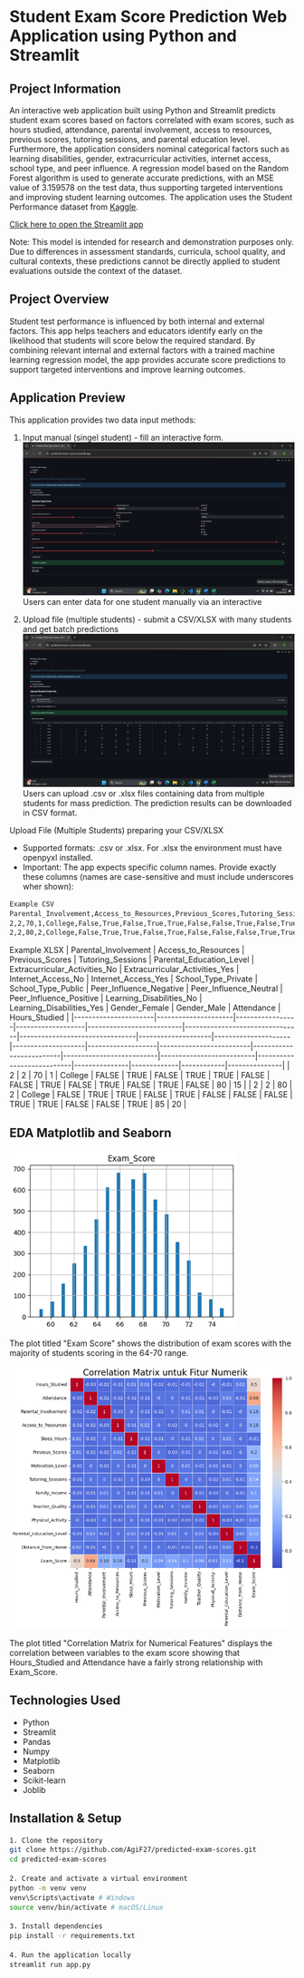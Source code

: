 # Student Exam Score Prediction Web Application using Python and Streamlit

## Project Information 
An interactive web application built using Python and Streamlit predicts student exam scores based on factors correlated with exam scores, such as hours studied, attendance, parental involvement, access to resources, previous scores, tutoring sessions, and parental education level. Furthermore, the application considers nominal categorical factors such as learning disabilities, gender, extracurricular activities, internet access, school type, and peer influence. A regression model based on the Random Forest algorithm is used to generate accurate predictions, with an MSE value of 3.159578 on the test data, thus supporting targeted interventions and improving student learning outcomes. The application uses the Student Performance dataset from [Kaggle](https://www.kaggle.com/datasets/lainguyn123/student-performance-factors). 

[Click here to open the Streamlit app](https://predicted-exam-scores.streamlit.app/)

Note: This model is intended for research and demonstration purposes only. Due to differences in assessment standards, curricula, school quality, and cultural contexts, these predictions cannot be directly applied to student evaluations outside the context of the dataset.

## Project Overview
Student test performance is influenced by both internal and external factors. This app helps teachers and educators identify early on the likelihood that students will score below the required standard. By combining relevant internal and external factors with a trained machine learning regression model, the app provides accurate score predictions to support targeted interventions and improve learning outcomes.

## Application Preview
This application provides two data input methods:

1. Input manual (singel student) - fill an interactive form.
![alt text](image/prediction-manual.png)
Users can enter data for one student manually via an interactive

2. Upload file (multiple students) - submit a CSV/XLSX with many students and get batch predictions
![alt text](image/prediction-uploadfile.png)
Users can upload .csv or .xlsx files containing data from multiple students for mass prediction. The prediction results can be downloaded in CSV format.

Upload File (Multiple Students) preparing your CSV/XLSX
- Supported formats: .csv or .xlsx. For .xlsx the environment must have openpyxl installed.
- Important: The app expects specific column names. Provide exactly these columns (names are case-sensitive and must include underscores wher shown):

```bash
Example CSV
Parental_Involvement,Access_to_Resources,Previous_Scores,Tutoring_Sessions,Parental_Education_Level,Extracurricular_Activities_No,Extracurricular_Activities_Yes,Internet_Access_No,Internet_Access_Yes,School_Type_Private,School_Type_Public,Peer_Influence_Negative,Peer_Influence_Neutral,Peer_Influence_Positive,Learning_Disabilities_No,Learning_Disabilities_Yes,Gender_Female,Gender_Male,Attendance,Hours_Studied
2,2,70,1,College,False,True,False,True,True,False,False,True,False,True,False,True,False,80,15
2,2,80,2,College,False,True,True,False,True,False,False,False,True,True,False,False,True,85,20
```



Example XLSX
| Parental_Involvement | Access_to_Resources | Previous_Scores | Tutoring_Sessions | Parental_Education_Level | Extracurricular_Activities_No | Extracurricular_Activities_Yes | Internet_Access_No | Internet_Access_Yes | School_Type_Private | School_Type_Public | Peer_Influence_Negative | Peer_Influence_Neutral | Peer_Influence_Positive | Learning_Disabilities_No | Learning_Disabilities_Yes | Gender_Female | Gender_Male | Attendance | Hours_Studied |
|----------------------|---------------------|-----------------|-------------------|--------------------------|--------------------------------|--------------------------------|--------------------|---------------------|--------------------|-------------------|-------------------------|-------------------------|--------------------------|--------------------------|---------------------------|---------------|-------------|------------|---------------|
| 2                    | 2                   | 70              | 1                 | College                  | FALSE                          | TRUE                           | FALSE              | TRUE                | TRUE               | FALSE             | FALSE                   | TRUE                    | FALSE                    | TRUE                     | FALSE                     | TRUE          | FALSE       | 80         | 15            |
| 2                    | 2                   | 80              | 2                 | College                  | FALSE                          | TRUE                           | TRUE               | FALSE               | TRUE               | FALSE             | FALSE                   | FALSE                   | TRUE                     | TRUE                     | FALSE                     | FALSE         | TRUE        | 85         | 20            |


## EDA Matplotlib and Seaborn

![alt text](image/Histogram.png)

The plot titled "Exam Score" shows the distribution of exam scores with the majority of students scoring in the 64-70 range.


![alt text](image/Heatmap.png)

The plot titled "Correlation Matrix for Numerical Features" displays the correlation between variables to the exam score showing that Hours_Studied and Attendance have a fairly strong relationship with Exam_Score.

## Technologies Used
- Python
- Streamlit
- Pandas
- Numpy
- Matplotlib
- Seaborn
- Scikit-learn
- Joblib

## Installation & Setup

```bash
1. Clone the repository
git clone https://github.com/AgiF27/predicted-exam-scores.git
cd predicted-exam-scores

2. Create and activate a virtual environment
python -m venv venv
venv\Scripts\activate # Windows
source venv/bin/activate # macOS/Linux

3. Install dependencies
pip install -r requirements.txt

4. Run the application locally
streamlit run app.py